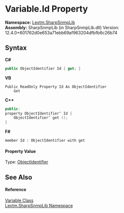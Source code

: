 # Variable.Id Property 
 

**Namespace:**&nbsp;<a href="N_Lextm_SharpSnmpLib">Lextm.SharpSnmpLib</a><br />**Assembly:**&nbsp;SharpSnmpLib (in SharpSnmpLib.dll) Version: 12.4.0+601762d0e653a71ebb69af963204dfbfb6c26b74

## Syntax

**C#**<br />
``` C#
public ObjectIdentifier Id { get; }
```

**VB**<br />
``` VB
Public ReadOnly Property Id As ObjectIdentifier
	Get
```

**C++**<br />
``` C++
public:
property ObjectIdentifier^ Id {
	ObjectIdentifier^ get ();
}
```

**F#**<br />
``` F#
member Id : ObjectIdentifier with get

```


#### Property Value
Type: <a href="T_Lextm_SharpSnmpLib_ObjectIdentifier">ObjectIdentifier</a>

## See Also


#### Reference
<a href="T_Lextm_SharpSnmpLib_Variable">Variable Class</a><br /><a href="N_Lextm_SharpSnmpLib">Lextm.SharpSnmpLib Namespace</a><br />